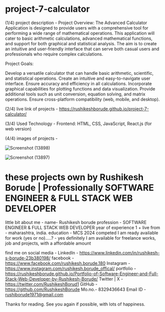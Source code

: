 # project-7-calculator

(1/4)  project description - 
Project Overview:
The Advanced Calculator Application is designed to provide users with a comprehensive tool for performing a wide range of mathematical operations. This application will cater to basic arithmetic calculations, advanced mathematical functions, and support for both graphical and statistical analysis. The aim is to create an intuitive and user-friendly interface that can serve both casual users and professionals who require complex calculations.

Project Goals:

Develop a versatile calculator that can handle basic arithmetic, scientific, and statistical operations.
Create an intuitive and easy-to-navigate user interface.
Ensure accuracy and efficiency in all calculations.
Incorporate graphical capabilities for plotting functions and data visualization.
Provide additional tools such as unit conversion, equation solving, and matrix operations.
Ensure cross-platform compatibility (web, mobile, and desktop).


(2/4)  live link of projects - 
https://rushikeshborude.github.io/project-7-calculator/

(3/4)  Used Technology - 
Frontend: HTML, CSS, JavaScript, React.js (for web version)


(4/4)  images of projects - 

![Screenshot (13898)](https://github.com/RushikeshBorude/project-7-calculator/assets/86228914/683f2a27-bb1f-4de7-9567-e2babaee2c86)





![Screenshot (13897)](https://github.com/RushikeshBorude/project-7-calculator/assets/86228914/e75439d0-cfa9-489c-8efc-bd95174da54a)





# these projects own by Rushikesh Borude | Professionally SOFTWARE ENGINEER & FULL STACK WEB DEVELOPER

little bit about me - 
name- Rushikesh borude
profession - SOFTWARE ENGINEER & FULL STACK WEB DEVELOPER
year of experience 1 +
live from - maharashtra, india.
education - MCS 2024 competed
I am ready available for work (yes or no).....?  -  yes definitely I am available for freelance works, job and projects, with a affordable amount

find me on social media - 
LinkedIn -  https://www.linkedin.com/in/rushikesh-s-borude-23b380198/ 
facebook -  https://www.facebook.com/rushikesh.borude.180 
Instagram - https://www.instagram.com/rushikesh.borude_offical/
portfolio - https://rushikeshborude.github.io/Portfolio-of-Software-Engineer-and-Full-Stack-Web-Developer-by-Rushikesh-Borude/
Twitter | X - https://twitter.com/RushikeshBorud1 
GitHub -  https://github.com/RushikeshBorude 
Mo.no.- 8329436643
Email ID - rushiborude1971@gmail.com

Thanks for reading. See you again if possible, with lots of happiness.
